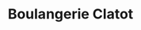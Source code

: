 ---
title: "Boulangerie Clatot"
url: /merville-franceville/boulangerie-clatot/
shop: boulangerie
---